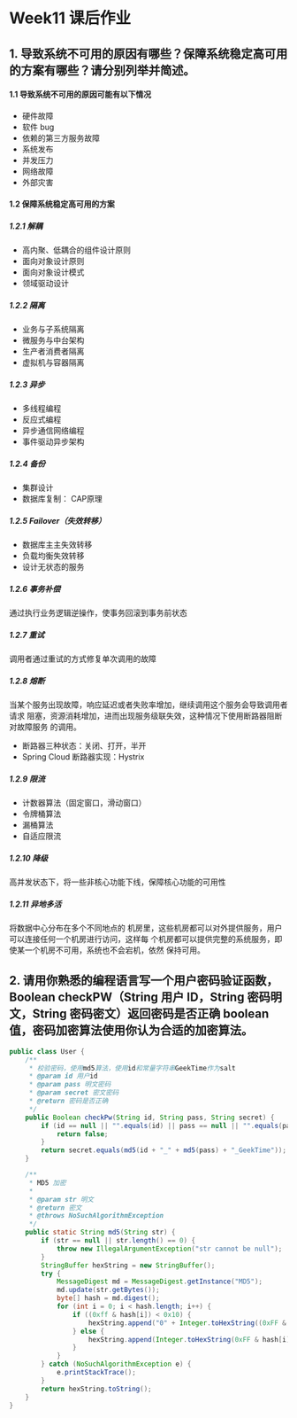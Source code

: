 # Week11 课后作业
## 1. 导致系统不可用的原因有哪些？保障系统稳定高可用的方案有哪些？请分别列举并简述。
#### 1.1 导致系统不可用的原因可能有以下情况
* 硬件故障
* 软件 bug
* 依赖的第三方服务故障
* 系统发布
* 并发压力
* 网络故障
* 外部灾害
#### 1.2 保障系统稳定高可用的方案
##### 1.2.1 解耦
* 高内聚、低耦合的组件设计原则
* 面向对象设计原则
* 面向对象设计模式
* 领域驱动设计
##### 1.2.2 隔离
* 业务与子系统隔离
* 微服务与中台架构
* 生产者消费者隔离
* 虚拟机与容器隔离
##### 1.2.3 异步
* 多线程编程
* 反应式编程
* 异步通信网络编程
* 事件驱动异步架构
##### 1.2.4 备份
* 集群设计
* 数据库复制： CAP原理
##### 1.2.5 Failover（失效转移）
* 数据库主主失效转移
* 负载均衡失效转移
* 设计无状态的服务
##### 1.2.6 事务补偿
通过执行业务逻辑逆操作，使事务回滚到事务前状态
##### 1.2.7 重试
调用者通过重试的方式修复单次调用的故障
##### 1.2.8 熔断
当某个服务出现故障，响应延迟或者失败率增加，继续调用这个服务会导致调用者请求
阻塞，资源消耗增加，进而出现服务级联失效，这种情况下使用断路器阻断对故障服务
的调用。
* 断路器三种状态：关闭、打开，半开
* Spring Cloud 断路器实现：Hystrix
##### 1.2.9 限流
* 计数器算法（固定窗口，滑动窗口）
* 令牌桶算法
* 漏桶算法
* 自适应限流
##### 1.2.10 降级
高并发状态下，将一些非核心功能下线，保障核心功能的可用性
##### 1.2.11 异地多活
将数据中心分布在多个不同地点的 机房里，这些机房都可以对外提供服务，用户可以连接任何一个机房进行访问，这样每 个机房都可以提供完整的系统服务，即使某一个机房不可用，系统也不会宕机，依然 保持可用。
## 2. 请用你熟悉的编程语言写一个用户密码验证函数，Boolean checkPW（String 用户 ID，String 密码明文，String 密码密文）返回密码是否正确 boolean 值，密码加密算法使用你认为合适的加密算法。
```java
public class User {
    /**
     * 校验密码，使用md5算法，使用id和常量字符串GeekTime作为salt
     * @param id 用户id
     * @param pass 明文密码
     * @param secret 密文密码
     * @return 密码是否正确
     */
    public Boolean checkPw(String id, String pass, String secret) {
        if (id == null || "".equals(id) || pass == null || "".equals(pass) || secret == null || "".equals(secret)) {
            return false;
        }
        return secret.equals(md5(id + "_" + md5(pass) + "_GeekTime"));
    }

    /**
     * MD5 加密
     *
     * @param str 明文
     * @return 密文
     * @throws NoSuchAlgorithmException
     */
    public static String md5(String str) {
        if (str == null || str.length() == 0) {
            throw new IllegalArgumentException("str cannot be null");
        }
        StringBuffer hexString = new StringBuffer();
        try {
            MessageDigest md = MessageDigest.getInstance("MD5");
            md.update(str.getBytes());
            byte[] hash = md.digest();
            for (int i = 0; i < hash.length; i++) {
                if ((0xff & hash[i]) < 0x10) {
                    hexString.append("0" + Integer.toHexString((0xFF & hash[i])));
                } else {
                    hexString.append(Integer.toHexString(0xFF & hash[i]));
                }
            }
        } catch (NoSuchAlgorithmException e) {
            e.printStackTrace();
        }
        return hexString.toString();
    }
}
```
